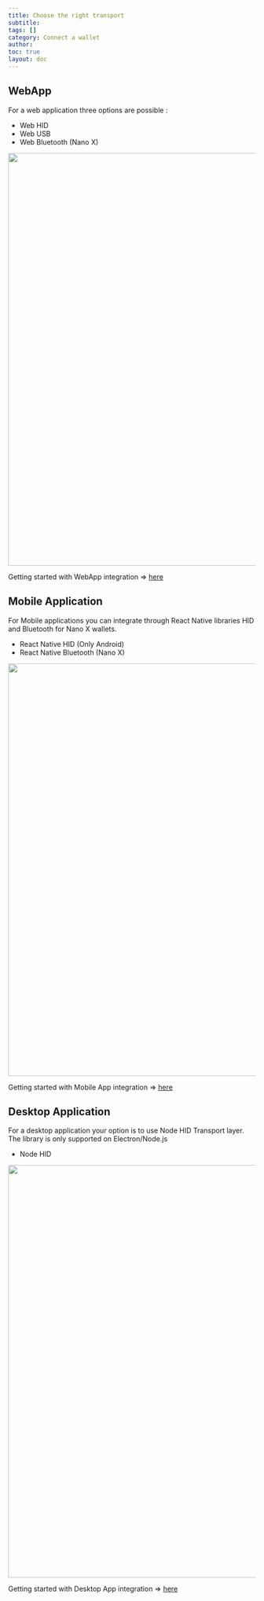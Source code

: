 ```yaml
---
title: Choose the right transport
subtitle:
tags: []
category: Connect a wallet
author:
toc: true
layout: doc
---
```


## WebApp
For a web application three options are possible :
- Web HID
- Web USB
- Web Bluetooth (Nano X)

<!-- ------------- Image ------------- -->
<div style="text-align:center">
<img width="840" src="../images/webAppsummary.png" ></div>
<!-- --------------------------------- -->

Getting started with WebApp integration => <a href="../web-integration">here</a>

## Mobile Application
For Mobile applications you can integrate through React Native libraries HID and Bluetooth for Nano X wallets.
- React Native HID (Only Android)
- React Native Bluetooth (Nano X)

<!-- ------------- Image ------------- -->
<div style="text-align:center">
<img width="840" src="../images/mobile-integration.png" ></div>
<!-- --------------------------------- -->

Getting started with Mobile App integration => <a href="../mobile-integration">here</a>

## Desktop Application
For a desktop application your option is to use Node HID Transport layer. The library is only supported on Electron/Node.js
- Node HID

<!-- ------------- Image ------------- -->
<div style="text-align:center">
<img width="840" src="../images/desktop-integration.png" ></div>
<!-- --------------------------------- -->

Getting started with Desktop App integration => <a href="../desktop-integration">here</a>
